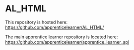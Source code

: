 # AL_HTML

This repository is hosted here: https://github.com/apprenticelearner/AL_HTML/

The main apprentice learner repository is located here: https://github.com/apprenticelearner/apprentice_learner_api
